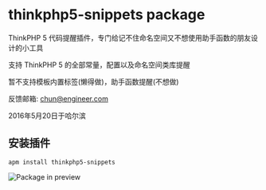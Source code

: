 # thinkphp5-snippets package

ThinkPHP 5 代码提醒插件，专门给记不住命名空间又不想使用助手函数的朋友设计的小工具

支持 ThinkPHP 5 的全部常量，配置以及命名空间类库提醒

暂不支持模板内置标签(懒得做)，助手函数提醒(不想做)

反馈邮箱: chun@engineer.com

2016年5月20日于哈尔滨


## 安装插件
```
apm install thinkphp5-snippets
```

![Package in preview](https://github.com/chunice/atom-thinkphp5-snippets/raw/master/console.gif)
